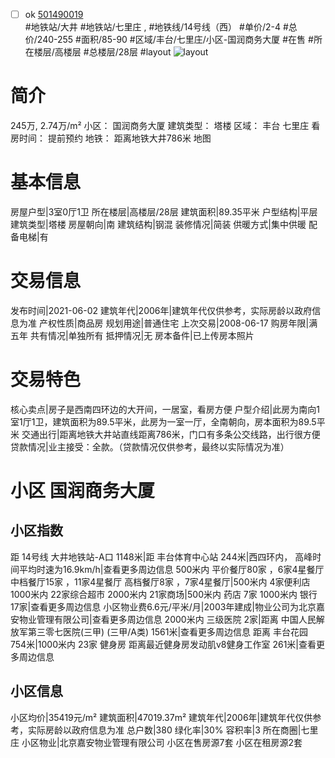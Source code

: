 - [ ] ok [501490019](https://bj.5i5j.com/ershoufang/501490019.html)  
 #地铁站/大井 #地铁站/七里庄 ,  #地铁线/14号线（西）
#单价/2-4 #总价/240-255 #面积/85-90   #区域/丰台/七里庄/小区-国润商务大厦 #在售 #所在楼层/高楼层 #总楼层/28层 #layout 
![layout](http://image2a.5i5j.com/scm/HOUSE_CUSTOMER/f6db5fc5b1654da5990ca0bec07dc0d6.jpg_P5.jpg) 
# 简介 
 245万,  2.74万/m² 
小区： 国润商务大厦
建筑类型： 塔楼
区域： 丰台 七里庄
看房时间： 提前预约
地铁： 距离地铁大井786米 地图
# 基本信息 
 房屋户型|3室0厅1卫
所在楼层|高楼层/28层
建筑面积|89.35平米
户型结构|平层
建筑类型|塔楼
房屋朝向|南
建筑结构|钢混
装修情况|简装
供暖方式|集中供暖
配备电梯|有
# 交易信息 
 发布时间|2021-06-02
建筑年代|2006年|建筑年代仅供参考，实际房龄以政府信息为准
产权性质|商品房
规划用途|普通住宅
上次交易|2008-06-17
购房年限|满五年
共有情况|单独所有
抵押情况|无
房本备件|已上传房本照片
# 交易特色 
 核心卖点|房子是西南四环边的大开间，一居室，看房方便
户型介绍|此房为南向1室1厅1卫，建筑面积为89.5平米，此房为一室一厅，全南朝向，房本面积为89.5平米
交通出行|距离地铁大井站直线距离786米，门口有多条公交线路，出行很方便
贷款情况|业主接受：全款。（贷款情况仅供参考，最终以实际情况为准）
# 小区 国润商务大厦
## 小区指数 
 距 14号线 大井地铁站-A口 1148米|距 丰台体育中心站 244米|西四环内， 高峰时间平均时速为16.9km/h|查看更多周边信息
500米内 平价餐厅80家 ，6家4星餐厅
中档餐厅15家 ，11家4星餐厅
高档餐厅8家 ，7家4星餐厅|500米内 4家便利店
1000米内 22家综合超市
2000米内 21家商场|500米内 药店 7家
1000米内 银行 17家|查看更多周边信息
小区物业费6.6元/平米/月|2003年建成|物业公司为北京嘉安物业管理有限公司|查看更多周边信息
2000米内 三级医院 2家|距离 中国人民解放军第三零七医院(三甲) (三甲/A类) 1561米|查看更多周边信息
距离 丰台花园 754米|1000米内 23家 健身房
距离最近健身房发动肌v8健身工作室 261米|查看更多周边信息
## 小区信息 
 小区均价|35419元/m²
建筑面积|47019.37m²
建筑年代|2006年|建筑年代仅供参考，实际房龄以政府信息为准
总户数|380
绿化率|30%
容积率|3
所在商圈|七里庄
小区物业|北京嘉安物业管理有限公司
小区在售房源7套
小区在租房源2套
